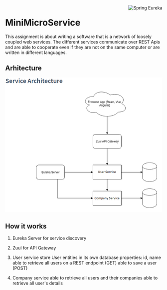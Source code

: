 <a href="https://www.tutorialspoint.com/spring_boot/spring_boot_eureka_server.htm">
    <img src="https://miro.medium.com/max/1200/1*l7JMHqJcLAwIU2Dk4BvsWA.png" alt="Spring Eureka" title="Eureka" align="right" height="60" />
</a>



# MiniMicroService
This assignment is about writing a software that is a network of loosely coupled web services.
The different services communicate over REST Apis and are able to cooperate even if they are not on the same computer or are written in different languages.

## Arhitecture

<p align="center">
  <img src="./demo/screenshot/micro.png" alt="Size Limit CLI" width="738">
</p>

## How it works
1. Eureka Server for service discovery
2. Zuul for API Gateway
3. User service
    store User entities in its own database
    properties: id, name
    able to retrieve all users on a REST endpoint (GET)
    able to save a user (POST)

4. Company service
    able to retrieve all users and their companies
    able to retrieve all user's details 
